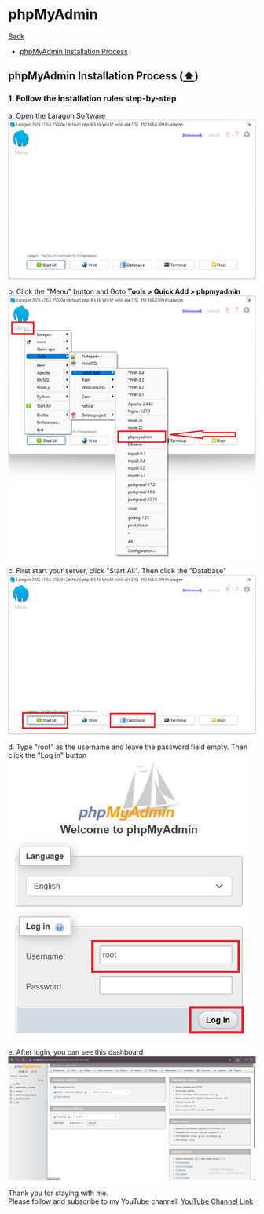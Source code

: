 # phpMyAdmin

[Back](./..)

- [phpMyAdmin Installation Process](#phpmyadmin-installation-process)

## phpMyAdmin Installation Process ([⬆️](#phpmyadmin))
### 1. Follow the installation rules step-by-step
a. Open the Laragon Software<br>
<img src="./phpMyAdminImage/phpMyAdmin_1.png">

b. Click the "Menu" button and Goto **Tools > Quick Add > phpmyadmin**<br>
<img src="./phpMyAdminImage/phpMyAdmin_2.png">

c. First start your server, click "Start All". Then click the "Database"<br>
<img src="./phpMyAdminImage/phpMyAdmin_3.png">

d. Type "root" as the username and leave the password field empty. Then click the "Log in" button<br>
<img src="./phpMyAdminImage/phpMyAdmin_4.png">

e. After login, you can see this dashboard<br>
<img src="./phpMyAdminImage/phpMyAdmin_5.png">

Thank you for staying with me.  
Please follow and subscribe to my YouTube channel: [YouTube Channel Link](https://www.youtube.com/@MirzaMdGolamNabi)

